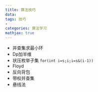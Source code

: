 ```yaml
---
title: 算法技巧
data: 
tags: 技巧
-
categories: 算法学习
mathjax: true
---
```

- 并查集求最小环
- Dp加半维
- 状压枚举子集 `for(int i=s;i;i=s&(i-1))`
- Floyd
- 反向背包
- 带权并查集
- 悬线法
<!--stackedit_data:
eyJoaXN0b3J5IjpbLTE4NDg3MjEwMjUsLTc5NzQ3NTQzMiwtOT
U2NzczNzAzLDc3MzE1MDc5OCwyMTMyNjYwNjc5LDcyMDIxODY5
NywxMjI3NTYxMzA4LC0yMDA3MTEwNTM4LC0yMDcwMDk3MjAxLC
03MjEwODQzMzcsLTE1OTE0MTMxMCwtMjAwNzExMDUzOCwxNTU2
MzE5MTgwXX0=
-->